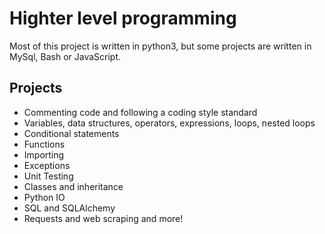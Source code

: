 # Highter level programming 

Most of this project is written in python3, but some projects are written in MySql, Bash or JavaScript.  

## Projects  

- Commenting code and following a coding style standard
- Variables, data structures, operators, expressions, loops, nested loops
- Conditional statements
- Functions
- Importing
- Exceptions
- Unit Testing
- Classes and inheritance
- Python IO
- SQL and SQLAlchemy
- Requests and web scraping 
and more!

